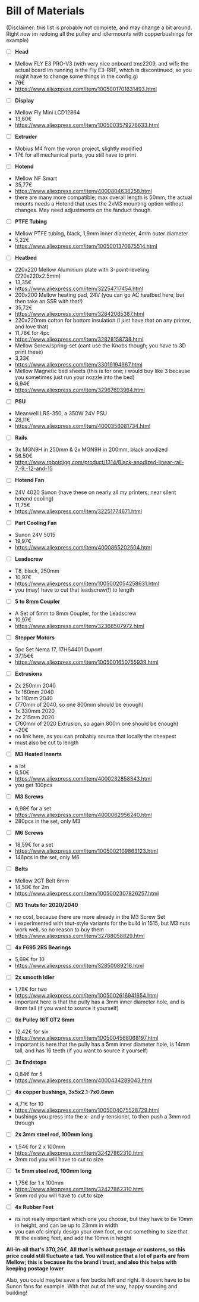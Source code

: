 # Bill of Materials
(Disclaimer: this list is probably not complete, and may change a bit around. Right now im redoing all the pulley and idlermounts with copperbushings for example)

- [ ]  **Head**
  - Mellow FLY E3 PRO-V3 (with very nice onboard tmc2209, and wifi; the actual board im running is the Fly E3-RRF, which is discontinued, so you might have to change some things in the config.g)
  - 76€
  - https://www.aliexpress.com/item/1005001701631493.html

- [ ]  **Display**
  - Mellow Fly Mini LCD12864
  - 13,60€
  - https://www.aliexpress.com/item/1005003579276633.html

- [ ]  **Extruder**
  - Mobius M4 from the voron project, slightly modified
  - 17€ for all mechanical parts, you still have to print

- [ ]  **Hotend**
  - Mellow NF Smart
  - 35,77€
  - https://www.aliexpress.com/item/4000804638258.html
  - there are many more compatible; max overall length is 50mm, the actual mounts needs a Hotend that uses the 2xM3 mounting option without changes. May need adjustments on the fanduct though.

- [ ]  **PTFE Tubing**
  - Mellow PTFE tubing, black, 1,9mm inner diameter, 4mm outer diameter
  - 5,22€
  - https://www.aliexpress.com/item/1005001370675514.html

- [ ]  **Heatbed**
  - 220x220 Mellow Aluminium plate with 3-point-leveling (220x220x2.5mm)
  - 13,35€
  - https://www.aliexpress.com/item/32254717454.html
  - 200x200 Mellow heating pad, 24V (you can go AC heatbed here, but then take an SSR with that!)
  - 35,72€
  - https://www.aliexpress.com/item/32842065387.html
  - 220x220mm cotton for bottom insulation (i just have that on any printer, and love that)
  - 11,78€ for 4pc
  - https://www.aliexpress.com/item/32828158738.html
  - Mellow Screw/spring-set (cant use the Knobs though; you have to 3D print these)
  - 3,33€
  - https://www.aliexpress.com/item/33019194967.html
  - Mellow Magnetic bed sheets (this is for one; i would buy like 3 because you sometimes just run your nozzle into the bed)
  - 6,94€
  - https://www.aliexpress.com/item/32967693964.html

- [ ]  **PSU**
  - Meanwell LRS-350, a 350W 24V PSU
  - 28,11€
  - https://www.aliexpress.com/item/4000356081734.html

- [ ]  **Rails**
  - 3x MGN9H in 250mm & 2x MGN9H in 200mm, black anodized
  - 56.50€
  - https://www.robotdigg.com/product/1314/Black-anodized-linear-rail-7,-9,-12-and-15

- [ ]  **Hotend Fan**
  - 24V 4020 Sunon (have these on nearly all my printers; near silent hotend cooling)
  - 11,75€
  - https://www.aliexpress.com/item/32251774671.html

- [ ]  **Part Cooling Fan**
  - Sunon 24V 5015
  - 19,97€
  - https://www.aliexpress.com/item/4000865202504.html

- [ ]  **Leadscrew**
  - T8, black, 250mm
  - 10,97€
  - https://www.aliexpress.com/item/1005002054258631.html
  - you (may) have to cut that leadscrew(!) to length

- [ ]  **5 to 8mm Coupler**
  - A Set of 5mm to 8mm Coupler, for the Leadscrew
  - 10,97€
  - https://www.aliexpress.com/item/32368507972.html

- [ ]  **Stepper Motors**
  - 5pc Set Nema 17, 17HS4401 Dupont
  - 37,15€€
  - https://www.aliexpress.com/item/1005001650755939.html

- [ ]  **Extrusions**
  - 2x 250mm 2040
  - 1x 160mm 2040
  - 1x 110mm 2040
  - (770mm of 2040, so one 800mm should be enough)
  - 1x 330mm 2020
  - 2x 215mm 2020
  - (760mm of 2020 Extrusion, so again 800m one should be enough)
  - ~20€
  - no link here, as you can probably source that locally the cheapest
  - must also be cut to length

- [ ]  **M3 Heated Inserts**
  - a lot
  - 6,50€
  - https://www.aliexpress.com/item/4000232858343.html
  - you get 100pcs

- [ ]  **M3 Screws** 
  - 6,98€ for a set
  - https://www.aliexpress.com/item/4000062956240.html
  - 280pcs in the set, only M3

- [ ]  **M6 Screws** 
  - 18,59€ for a set
  - https://www.aliexpress.com/item/1005002109863123.html
  - 146pcs in the set, only M6

- [ ]  **Belts** 
  - Mellow 2GT Belt 6mm
  - 14,58€ for 2m
  - https://www.aliexpress.com/item/1005002307826257.html

- [ ]  **M3 Tnuts for 2020/2040** 
  - no cost, because there are more already in the M3 Screw Set
  - i experimented with tnut-style variants for the build in 1515, but M3 nuts work well, so no reason to buy them
  - https://www.aliexpress.com/item/32788058829.html

- [ ]  **4x F695 2RS Bearings** 
  - 5,69€ for 10
  - https://www.aliexpress.com/item/32850989216.html

- [ ]  **2x smooth Idler** 
  - 1,78€ for two
  - https://www.aliexpress.com/item/1005002616941654.html
  - important here is that the pully has a 3mm inner diameter hole, and is 8mm tall (if you want to source it yourself)

- [ ]  **6x Pulley 16T GT2 6mm** 
  - 12,42€ for six
  - https://www.aliexpress.com/item/1005004568068197.html
  - important is here that the pully has a 5mm inner diameter hole, is 14mm tall, and has 16 teeth (if you want to source it yourself)

- [ ]  **3x Endstops** 
  - 0,84€ for 5
  - https://www.aliexpress.com/item/4000434289043.html

- [ ]  **4x copper bushings, 3x5x2.1-7x0.6mm** 
  - 4,71€ for 10
  - https://www.aliexpress.com/item/1005004075528729.html
  - bushings you press into the x- and y-tensioner, to then push a 3mm rod through

- [ ]  **2x 3mm steel rod, 100mm long** 
  - 1,54€ for 2 x 100mm
  - https://www.aliexpress.com/item/32427862310.html
  - 3mm rod you will have to cut to size

- [ ]  **1x 5mm steel rod, 100mm long** 
  - 1,75€ for 1 x 100mm
  - https://www.aliexpress.com/item/32427862310.html
  - 5mm rod you will have to cut to size

- [ ]  **4x Rubber Feet** 
  - its not really important which one you choose, but they have to be 10mm in height, and can be up to 23mm in width
  - you can ofc simply design your own foot, or cut something to size that fit the existing feet, and add the 10mm in height

**All-in-all that's 370,26€. All that is without postage or customs, so this
price could still fluctuate a tad. You will notice that a lot of parts are from Mellow; this is because its the brand i trust, and also this helps with keeping postage lower**

Also, you could maybe save a few bucks left and right. It doesnt have to be
Sunon fans for example.  With that out
of the way, happy sourcing and building!
